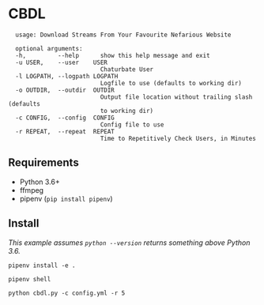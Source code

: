 # CBDL

```
  usage: Download Streams From Your Favourite Nefarious Website

  optional arguments:
  -h,         --help      show this help message and exit
  -u USER,    --user    USER
                          Chaturbate User
  -l LOGPATH, --logpath LOGPATH
                          Logfile to use (defaults to working dir)
  -o OUTDIR,  --outdir  OUTDIR
                          Output file location without trailing slash (defaults
                          to working dir)
  -c CONFIG,  --config  CONFIG
                          Config file to use
  -r REPEAT,  --repeat  REPEAT
                          Time to Repetitively Check Users, in Minutes
```

## Requirements
- Python 3.6+
- ffmpeg
- pipenv (`pip install pipenv`)

## Install
*This example assumes `python --version` returns something above Python 3.6.*

`pipenv install -e .`

`pipenv shell`

`python cbdl.py -c config.yml -r 5`